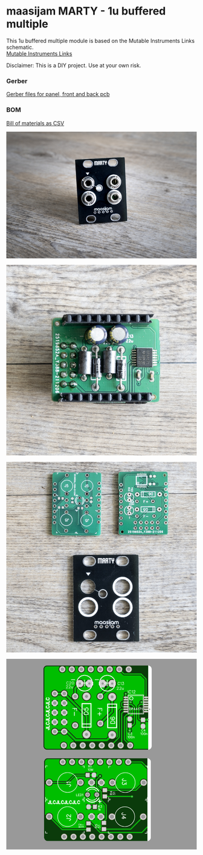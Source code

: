 <h1>maasijam MARTY - 1u buffered multiple</h1>

This 1u buffered multiple module is based on the Mutable Instruments Links schematic.
<br />[Mutable Instruments Links](https://mutable-instruments.net/modules/links/)

Disclaimer: This is a DIY project. Use at your own risk.

<h3>Gerber</h3>

[Gerber files for panel, front and back pcb](gerber/)

<h3>BOM</h3>

[Bill of materials as CSV](BOM_marty_2022-06-04.csv)




![maasijam marty module](images/marty_800.jpg)

![maasijam marty module](images/marty_front.jpg)

![maasijam marty module](images/marty_pcbs.jpg)

![maasijam marty module](images/marty_pcb_screen.png)

